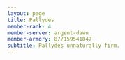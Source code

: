 ```yaml
---
layout: page
title: Pallydes
member-rank: 4
member-server: argent-dawn
member-armory: 87/159541847
subtitle: Pallydes unnaturally firm.
---
```


